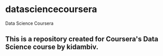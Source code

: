datasciencecoursera
===================

Data Science Coursera

## This is a repository created for Coursera's Data Science course by kidambiv.   
